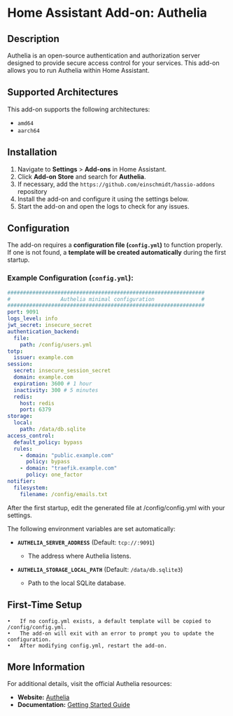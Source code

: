 # Home Assistant Add-on: Authelia

## Description

Authelia is an open-source authentication and authorization server designed to provide secure access control for your services. This add-on allows you to run Authelia within Home Assistant.

## Supported Architectures

This add-on supports the following architectures:

- `amd64`
- `aarch64`

## Installation

1. Navigate to **Settings** > **Add-ons** in Home Assistant.
2. Click **Add-on Store** and search for **Authelia**.
3. If necessary, add the `https://github.com/einschmidt/hassio-addons` repository
4. Install the add-on and configure it using the settings below.
5. Start the add-on and open the logs to check for any issues.

## Configuration

The add-on requires a **configuration file (`config.yml`)** to function properly. If one is not found, a **template will be created automatically** during the first startup.

### Example Configuration (`config.yml`):

```yaml
###############################################################
#                Authelia minimal configuration               #
###############################################################
port: 9091
logs_level: info
jwt_secret: insecure_secret
authentication_backend:
  file:
    path: /config/users.yml
totp:
  issuer: example.com
session:
  secret: insecure_session_secret
  domain: example.com
  expiration: 3600 # 1 hour
  inactivity: 300 # 5 minutes
  redis:
    host: redis
    port: 6379
storage:
  local:
    path: /data/db.sqlite
access_control:
  default_policy: bypass
  rules:
    - domain: "public.example.com"
      policy: bypass
    - domain: "traefik.example.com"
      policy: one_factor
notifier:
  filesystem:
    filename: /config/emails.txt
```

After the first startup, edit the generated file at /config/config.yml with your settings.

The following environment variables are set automatically:

- **`AUTHELIA_SERVER_ADDRESS`** (Default: `tcp://:9091`)

  - The address where Authelia listens.

- **`AUTHELIA_STORAGE_LOCAL_PATH`** (Default: `/data/db.sqlite3`)
  - Path to the local SQLite database.

## First-Time Setup

    •	If no config.yml exists, a default template will be copied to /config/config.yml.
    •	The add-on will exit with an error to prompt you to update the configuration.
    •	After modifying config.yml, restart the add-on.

## More Information

For additional details, visit the official Authelia resources:

- **Website:** [Authelia](https://www.authelia.com//)
- **Documentation:** [Getting Started Guide](https://www.authelia.com/integration/prologue/get-started/)
